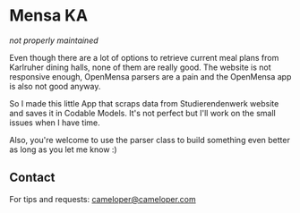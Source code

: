 #  Mensa KA

*not properly maintained*

Even though there are a lot of options to retrieve current meal plans from Karlruher dining halls, none of them are really good.
The website is not responsive enough, OpenMensa parsers are a pain and the OpenMensa app is also not good anyway.

So I made this little App that scraps data from Studierendenwerk website and saves it in Codable Models. It's not perfect but I'll work on the small issues when I have time.

Also, you're welcome to use the parser class to build something even better as long as you let me know :)

## Contact

For tips and requests: cameloper@cameloper.com
